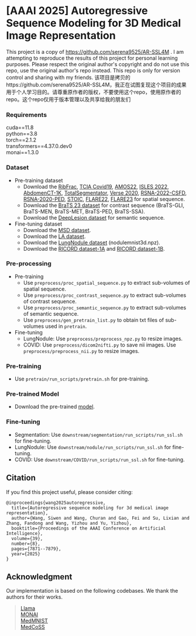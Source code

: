 # [AAAI 2025] Autoregressive Sequence Modeling for 3D Medical Image Representation

This project is a copy of https://github.com/serena9525/AR-SSL4M
. I am attempting to reproduce the results of this project for personal learning purposes. Please respect the original author's copyright and do not use this repo, use the original author's repo instead. This repo is only for version control and sharing with my friends.
该项目是拷贝的https://github.com/serena9525/AR-SSL4M，我正在试图复现这个项目的成果用于个人学习目的。请尊重原作者的版权，不要使用这个repo，使用原作者的repo。这个repo仅用于版本管理以及共享给我的朋友们

### Requirements
cuda==11.8<br />
python==3.8<br />
torch==2.1.2<br />
transformers==4.37.0.dev0<br />
monai==1.3.0
### Dataset
* Pre-training dataset
  * Download the [RibFrac](https://ribfrac.grand-challenge.org/dataset/), [TCIA Covid19](https://www.cancerimagingarchive.net/collection/ct-images-in-covid-19/), [AMOS22](https://amos22.grand-challenge.org/), [ISLES 2022](https://isles22.grand-challenge.org/), [AbdomenCT-1K](https://github.com/JunMa11/AbdomenCT-1K), [TotalSegmentator](https://github.com/wasserth/TotalSegmentator), [Verse 2020](https://github.com/anjany/verse), [RSNA-2022-CSFD](https://www.kaggle.com/competitions/rsna-2022-cervical-spine-fracture-detection/data), [RSNA-2020-PED](https://www.kaggle.com/competitions/rsna-str-pulmonary-embolism-detection/data), [STOIC](https://stoic2021.grand-challenge.org/stoic-db/), [FLARE22](https://flare22.grand-challenge.org/Dataset/), [FLARE23](https://codalab.lisn.upsaclay.fr/competitions/12239) for spatial sequence.
  * Download the [BraTS 23 dataset](https://www.synapse.org/Synapse:syn51156910/files/) for contrast sequence (BraTS-GLI, BraTS-MEN, BraTS-MET, BraTS-PED, BraTS-SSA).
  * Download the [DeepLesion dataset](https://nihcc.app.box.com/v/DeepLesion) for semantic sequence.
* Fine-tuning dataset
  * Download the [MSD dataset](http://medicaldecathlon.com/).
  * Download the [LA dataset](https://github.com/yulequan/UA-MT/tree/master).
  * Download the [LungNodule dataset](https://zenodo.org/records/10519652) (nodulemnist3d.npz).
  * Download the [RICORD dataset-1A](https://www.cancerimagingarchive.net/collection/midrc-ricord-1a/) and [RICORD dataset-1B](https://www.cancerimagingarchive.net/collection/midrc-ricord-1b/).
### Pre-processing
* Pre-training
  * Use `preprocess/proc_spatial_sequence.py` to extract sub-volumes of spatial sequence.
  * Use `preprocess/proc_contrast_sequence.py` to extract sub-volumes of contrast sequence.
  * Use `preprocess/proc_semantic_sequence.py` to extract sub-volumes of semantic sequence.
  * Use `preprocess/gen_pretrain_list.py` to obtain txt files of sub-volumes used in `pretrain`.
* Fine-tuning
  * LungNodule: Use `preprocess/preprocess_npz.py` to resize images.
  * COVID: Use `preprocess/dicom2nifti.py` to save nii images. Use `preprocess/preprocess_nii.py` to resize images.
### Pre-training
* Use `pretrain/run_scripts/pretrain.sh` for pre-training.
### Pre-trained Model
* Download the pre-trained [model](https://drive.google.com/file/d/1pJRaE9H4C2oc_NiMFA2XqTAE3BGtBJvp/view?usp=drive_link).
### Fine-tuning
* Segmentation: Use `downstream/segmentation/run_scripts/run_ssl.sh` for fine-tuning.
* LungNodule: Use `downstream/nodule/run_scripts/run_ssl.sh` for fine-tuning.
* COVID: Use `downstream/COVID/run_scripts/run_ssl.sh` for fine-tuning.
## Citation
If you find this project useful, please consider citing:
```
@inproceedings{wang2025autoregressive,
  title={Autoregressive sequence modeling for 3d medical image representation},
  author={Wang, Siwen and Wang, Churan and Gao, Fei and Su, Lixian and Zhang, Fandong and Wang, Yizhou and Yu, Yizhou},
  booktitle={Proceedings of the AAAI Conference on Artificial Intelligence},
  volume={39},
  number={8},
  pages={7871--7879},
  year={2025}
}
```
## Acknowledgment
Our implementation is based on the following codebases. We thank the authors for their works.
> [Llama](https://github.com/meta-llama/llama-cookbook/)   
> [MONAI](https://github.com/Project-MONAI/MONAI)     
> [MedMNIST](https://github.com/MedMNIST/experiments)   
> [MedCoSS](https://github.com/yeerwen/MedCoSS)  
